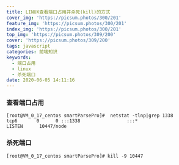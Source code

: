 ```yaml
---
title: LINUX查看端口占用并杀死(kill)的方式
cover_img: 'https://picsum.photos/300/201'
feature_img: 'https://picsum.photos/300/201'
index_img: 'https://picsum.photos/300/201'
top_img: 'https://picsum.photos/309/200'
cover: 'https://picsum.photos/309/200'
tags: javascript
categories: 前端知识
keywords:
  - 端口占用
  - linux
  - 杀死端口
date: 2020-06-05 14:11:16
---
```


### 查看端口占用

```vim
[root@VM_0_17_centos smartParsePro]#  netstat -tlnp|grep 1338
tcp6       0      0 :::1338                 :::*                    LISTEN      10447/node     
```

### 杀死端口

```vim
[root@VM_0_17_centos smartParsePro]# kill -9 10447
```
